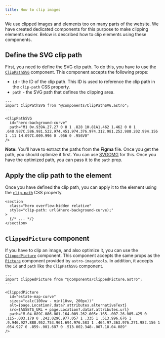 ```yaml
---
title: How to clip images
---
```


We use clipped images and elements too on many parts of the website. We have created dedicated components for this purpose to make clipping elements easier. Below is described how to clip elements using these components.

## Define the SVG clip path

First, you need to define the SVG clip path. To do this, you have to use the [`ClipPathSVG`](/src/components/ClipPathSVG.astro) component. This component accepts the following props:

- `id` - the ID of the clip path. This ID is used to reference the clip path in the `clip-path` CSS property.
- `path` - the SVG path that defines the clipping area.

```astro
---
import ClipPathSVG from "@components/ClipPathSVG.astro";
---

<ClipPathSVG
  id="hero-background-curve"
  path="M1 0v.939A.27.27 0 0 1 .828 1H.81A1.462 1.462 0 0 1 .648.987C.586.981.522.974.451.974.376.974.312.981.252.988.202.994.156 1 .11 1H.097C.009.996 0 .956 0 .956V0"
/>
```

**Note:** You'll have to extract the paths from the **Figma** file. Once you get the path, you should optimize it first. You can use [SVGOMG](https://jakearchibald.github.io/svgomg/) for this. Once you have the optimized path, you can pass it to the `path` prop.

## Apply the clip path to the element

Once you have defined the clip path, you can apply it to the element using the [`clip-path`](https://developer.mozilla.org/en-US/docs/Web/CSS/clip-path) CSS property.

```astro
<section
  class="hero overflow-hidden relative"
  style="clip-path: url(#hero-background-curve);"
>
  {/* ... */}
</section>
```

## `ClippedPicture` component

If you have to clip an image, and also optimize it, you can use the [`ClippedPicture`](/src/components/ClippedPicture.astro) component. This component accepts the same props as the [`Picture`](https://astro-imagetools-docs.vercel.app/components/Picture) component provided by `astro-imagetools`. In addition, it accepts the `id` and `path` like the `ClipPathSVG` component.

```astro
---
import ClippedPicture from "@components/ClippedPicture.astro";
---

<ClippedPicture
  id="estate-map-curve"
  sizes="calc(100vw - min(10vw, 200px))"
  alt={page.Location?.data?.attributes.alternativeText}
  src={ASSETS_URL + page.Location?.data?.attributes.url}
  path="M.04.089C.086.001.164.009.262.005c.165-.007.26.005.425 0 .115-.003.179 0 .242.029C.977.057 1 .335 1 .513.996.676 1 .9.946.927.888.952.753.961.694.976.583 1 .464.97.363.976.271.982.156 1 .054.927 0 .859-.001.687 0 .513.002.348-.007.18.04.089"
/>
```
